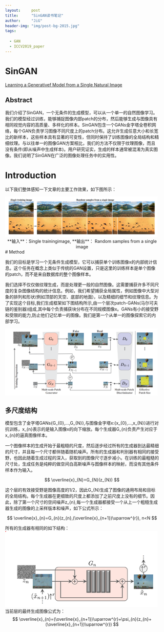 ```yaml
---
layout:     post
title:      "SinGAN读书笔记"
author:     "JiG"
header-img: "img/post-bg-2015.jpg"
tags: 

  - GAN
  - ICCV2019_paper
---
```


 

# SinGAN

[Learning a Generativef Model from a Single Natural Image](https://arxiv.org/pdf/1905.01164.pdf)

## Abstract

我们介绍了SinGAN，一个无条件的生成模型，可以从一个单一的自然图像学习。我们的模型经过训练，能够捕捉图像内部patch的分布，然后能够生成与图像具有相同视觉内容的高质量、多样化的样本。SinGAN包含一个GANs金字塔全卷积网络，每个GAN负责学习图像不同尺度上的patch分布。这允许生成任意大小和长宽比的新样本，这些样本具有显著的可变性，但同时保持了训练图像的全局结构和精细纹理。与以往单一的图像GAN方案相比，我们的方法不仅限于纹理图像，而且没有条件(即从噪声中生成样本)。用户研究证实，生成的样本通常被混淆为真实图像。我们说明了SinGAN在广泛的图像处理任务中的实用性。

# Introduction

以下我们整体感知一下文章的主要工作效果，如下图所示：

<img src='/img/SinGAN/1.png' width="500px"/>

<center>**输入**：Single trainingimage, **输出**： Random samples from a single image</center>
# Method

我们的目标是学习一个无条件生成模型，它可以捕获单个训练图像x的内部统计信息。这个任务在概念上类似于传统的GAN设置，只是这里的训练样本是单个图像的patch，而不是来自数据库的整个图像样本。

我们选择不仅仅做纹理生成，而是处理更一般的自然图像。这需要捕获许多不同尺度的复杂图像结构的统计信息。例如，我们希望捕获全局属性，例如图像中大型对象的排列和形状(例如顶部的天空、底部的地面)，以及精细的细节和纹理信息。为了实现这个目标,我们生成框架如下图结构所示,由一个层次patch-GANs(马尔可夫链的鉴别器)组成,其中每个负责捕获块分布在不同规模图像x。GANs有小的接受野和受限的能力,防止他们记忆单一的图像。我们是第一个从单一的图像探索它的内部学习。

<img src='/img/SinGAN/2.png' width="500px"/>

## 多尺度结构

模型包含了金字塔GANs{G_{0},...,G_{N}},与图像金字塔x:{x_{0},...,x_{N}}进行对抗训练，x_{n}表示的是输入图像x的向下缩放。每个生成器G_{n}负责产生对应于x_{n}的逼真图像样本。

一个图像样本的生成开始于最粗糙的尺度，然后逐步经过所有的生成器到达最精细的尺寸，并且每一个尺寸都伴随着随机噪声。所有的生成器和判别器有相同的接受野，也因此随着生成过程的深入，获取到的图像尺寸逐步减小。在训练的最粗糙的尺寸处，生成任务是纯粹的做空间白高斯噪声与图像样本的映射，而没有其他条件样本作为输入。

$$
\overline{x}_{N}=G_{N}(z_{N})
$$

这个层的有效接受野是图像高度的$1/2$，因此G_{N}生成了图像的通用布局和目标的全局结构。每个生成器在更细致的尺度上都添加了之前尺度上没有的细节。因此，除了第一个尺寸的空间噪声z_{n},每一个生成器都接受一个从上一个粗糙生成器生成的图像的上采样版本和噪声，如下公式所示：

$$
\overline{x}_{n}=G_{n}(z_{n},(\overline{x}_{n+1})\uparrow^{r}),  n<N
$$

所有的生成器有相同的如下结构：
<img src='/img/SinGAN/3.png' width="500px"/>
当前层的最终生成图像公式为：
$$
\overline{x}_{n}=(\overline{x}_{n+1})\uparrow^{r}+\psi_{n}(z_{n}+(\overline{x}_{n+1})\uparrow^{r})
$$

